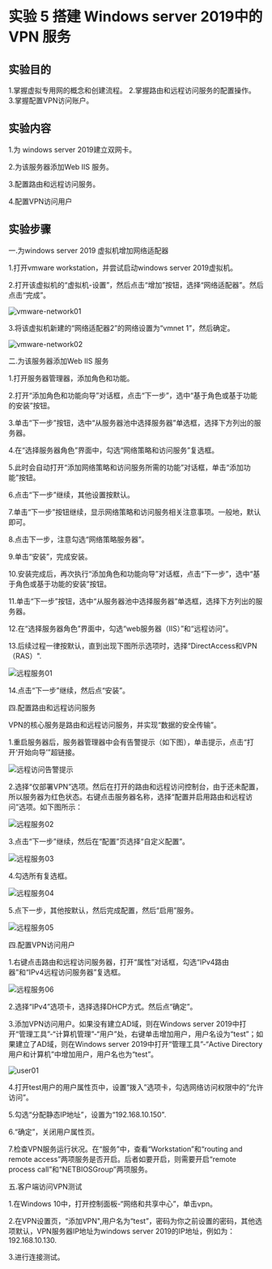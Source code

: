 # 实验 5 搭建 Windows server 2019中的VPN 服务

## 实验目的

1.掌握虚拟专用网的概念和创建流程。
2.掌握路由和远程访问服务的配置操作。
3.掌握配置VPN访问账户。


## 实验内容

1.为 windows server  2019建立双网卡。

2.为该服务器添加Web IIS 服务。

3.配置路由和远程访问服务。

4.配置VPN访问用户

## 实验步骤

一.为windows server 2019 虚拟机增加网络适配器

1.打开vmware workstation，并尝试启动windows server 2019虚拟机。

2.打开该虚拟机的“虚拟机-设置”，然后点击“增加”按钮，选择“网络适配器”。然后点击“完成”。

![vmware-network01](images/lab05/vmware-network01.png)

3.将该虚拟机新建的“网络适配器2”的网络设置为“vmnet 1”，然后确定。

![vmware-network02](images/lab05/vmware-network02.png)

二.为该服务器添加Web IIS 服务

1.打开服务器管理器，添加角色和功能。

2.打开“添加角色和功能向导”对话框，点击“下一步”，选中“基于角色或基于功能的安装”按钮。

3.单击“下一步”按钮，选中“从服务器池中选择服务器”单选框，选择下方列出的服务器。

4.在“选择服务器角色”界面中，勾选“网络策略和访问服务”复选框。

5.此时会自动打开“添加网络策略和访问服务所需的功能”对话框，单击“添加功能”按钮。

6.点击“下一步”继续，其他设置按默认。

7.单击“下一步”按钮继续，显示网络策略和访问服务相关注意事项。一般地，默认即可。

8.点击下一步，注意勾选“网络策略服务器”。

9.单击“安装”，完成安装。

10.安装完成后，再次执行“添加角色和功能向导”对话框，点击“下一步”，选中“基于角色或基于功能的安装”按钮。

11.单击“下一步”按钮，选中“从服务器池中选择服务器”单选框，选择下方列出的服务器。

12.在“选择服务器角色”界面中，勾选“web服务器（IIS）”和“远程访问”。

13.后续过程一律按默认，直到出现下图所示选项时，选择“DirectAccess和VPN（RAS）".

![远程服务01](images/lab05/远程服务01.png)

14.点击“下一步”继续，然后点“安装”。

四.配置路由和远程访问服务

VPN的核心服务是路由和远程访问服务，并实现“数据的安全传输”。

1.重启服务器后，服务器管理器中会有告警提示（如下图），单击提示，点击“打开‘开始向导’”超链接。

![远程访问告警提示](images/lab05/远程访问告警提示.png)

2.选择“仅部署VPN”选项。然后在打开的路由和远程访问控制台，由于还未配置，所以服务器为红色状态。右键点击服务器名称，选择“配置并启用路由和远程访问”选项。如下图所示：

![远程服务02](images/lab05/远程服务02.png)

3.点击“下一步”继续，然后在“配置”页选择“自定义配置”。

![远程服务03](images/lab05/远程服务03.png)

4.勾选所有复选框。

![远程服务04](images/lab05/远程服务04.png)

5.点下一步，其他按默认，然后完成配置，然后“启用”服务。

![远程服务05](images/lab05/远程服务05.png)

四.配置VPN访问用户

1.右键点击路由和远程访问服务器，打开“属性”对话框，勾选“IPv4路由器”和“IPv4远程访问服务器”复选框。

![远程服务06](images/lab05/远程服务06.png)

2.选择“IPv4”选项卡，选择选择DHCP方式。然后点“确定”。

3.添加VPN访问用户。如果没有建立AD域，则在Windows server 2019中打开“管理工具”-“计算机管理”-“用户”处，右键单击增加用户，用户名设为“test”；如果建立了AD域，则在Windows server 2019中打开“管理工具”-“Active Directory 用户和计算机”中增加用户，用户名也为“test”。


![user01](images/lab05/user01.png)


4.打开test用户的用户属性页中，设置“拨入”选项卡，勾选网络访问权限中的“允许访问”。

5.勾选“分配静态IP地址”，设置为“192.168.10.150".

6.“确定”，关闭用户属性页。

7.检查VPN服务运行状况。在“服务”中，查看“Workstation”和“routing and remote access”两项服务是否开启。后者如要开启，则需要开启“remote process call”和“NETBIOSGroup”两项服务。

五.客户端访问VPN测试

1.在Windows 10中，打开控制面板-“网络和共享中心”，单击vpn。

2.在VPN设置页，“添加VPN",用户名为“test”，密码为你之前设置的密码，其他选项默认，VPN服务器IP地址为windows server 2019的IP地址，例如为：192.168.10.130.

3.进行连接测试。